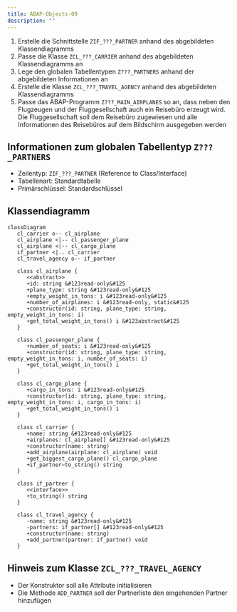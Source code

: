 ```yaml
---
title: ABAP-Objects-09
description: ""
---
```


1. Erstelle die Schnittstelle `ZIF_???_PARTNER` anhand des abgebildeten Klassendiagramms
2. Passe die Klasse `ZCL_???_CARRIER` anhand des abgebildeten Klassendiagramms an
3. Lege den globalen Tabellentypen `Z???_PARTNERS` anhand der abgebildeten Informationen an
4. Erstelle die Klasse `ZCL_???_TRAVEL_AGENCY` anhand des abgebildeten Klassendiagramms
5. Passe das ABAP-Programm `Z???_MAIN_AIRPLANES` so an, dass neben den Flugzeugen und der Fluggesellschaft auch ein Reisebüro erzeugt wird. Die Fluggesellschaft soll dem Reisebüro zugewiesen und alle Informationen des Reisebüros auf dem Bildschirm ausgegeben
   werden

## Informationen zum globalen Tabellentyp `Z???_PARTNERS`

- Zeilentyp: `ZIF_???_PARTNER` (Reference to Class/Interface)
- Tabellenart: Standardtabelle
- Primärschlüssel: Standardschlüssel

## Klassendiagramm

```mermaid
classDiagram
   cl_carrier o-- cl_airplane
   cl_airplane <|-- cl_passenger_plane
   cl_airplane <|-- cl_cargo_plane
   if_partner <|.. cl_carrier
   cl_travel_agency o-- if_partner

   class cl_airplane {
      <<abstract>>
      +id: string &#123read-only&#125
      +plane_type: string &#123read-only&#125
      +empty_weight_in_tons: i &#123read-only&#125
      +number_of_airplanes: i &#123read-only, static&#125
      +constructor(id: string, plane_type: string, empty_weight_in_tons: i)
      +get_total_weight_in_tons() i &#123abstract&#125
   }

   class cl_passenger_plane {
      +number_of_seats: i &#123read-only&#125
      +constructor(id: string, plane_type: string, empty_weight_in_tons: i, number_of_seats: i)
      +get_total_weight_in_tons() i
   }

   class cl_cargo_plane {
      +cargo_in_tons: i &#123read-only&#125
      +constructor(id: string, plane_type: string, empty_weight_in_tons: i, cargo_in_tons: i)
      +get_total_weight_in_tons() i
   }

   class cl_carrier {
      +name: string &#123read-only&#125
      +airplanes: cl_airplane[] &#123read-only&#125
      +constructor(name: string)
      +add_airplane(airplane: cl_airplane) void
      +get_biggest_cargo_plane() cl_cargo_plane
      +if_partner~to_string() string
   }

   class if_partner {
      <<interface>>
      +to_string() string
   }

   class cl_travel_agency {
      -name: string &#123read-only&#125
      -partners: if_partner[] &#123read-only&#125
      +constructor(name: string)
      +add_partner(partner: if_partner) void
   }
```

## Hinweis zum Klasse `ZCL_???_TRAVEL_AGENCY`

- Der Konstruktor soll alle Attribute initialisieren
- Die Methode `ADD_PARTNER` soll der Partnerliste den eingehenden Partner hinzufügen
